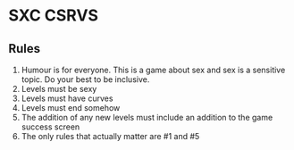 # SXC CSRVS

## Rules

1. Humour is for everyone. This is a game about sex and sex is a sensitive topic. Do your best to be inclusive.
2. Levels must be sexy
3. Levels must have curves 
4. Levels must end somehow
5. The addition of any new levels must include an addition to the game success screen 
5. The only rules that actually matter are #1 and #5 
